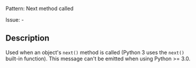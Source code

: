 Pattern: Next method called

Issue: -

## Description

Used when an object's `next()` method is called (Python 3 uses the `next()` built-in function). This message can't be emitted when using Python >= 3.0.